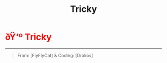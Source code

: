 ﻿---
lang: en-US
title: Tricky
prev:
next:
---

# <font color=red>ðŸ‘º <b>Tricky</b></font> <Badge text="Impostor" type="tip" vertical="middle"/>
---

> From: [FlyFlyCat] & Coding: [Drakos]
